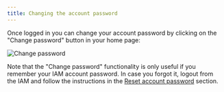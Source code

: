 ```yaml
---
title: Changing the account password
---
```


Once logged in you can change your account password by clicking on the "Change
password" button in your home page:

![Change password](../images/change-password.png)

Note that the "Change password" functionality is only useful if you remember
your IAM account password. In case you forgot it, logout from the IAM and
follow the instructions in the [Reset account password][reset-password]
section.

[reset-password]: ../reset-password

